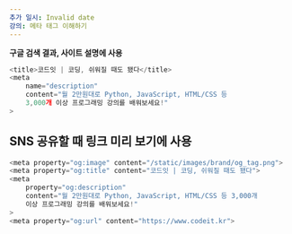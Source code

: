```yaml
---
추가 일시: Invalid date
강의: 메타 태그 이해하기
---
```

**구글 검색 결과, 사이트 설명에 사용**

  

```JavaScript
<title>코드잇 | 코딩, 쉬워질 때도 됐다</title>
<meta
    name="description"
    content="월 2만원대로 Python, JavaScript, HTML/CSS 등 
    3,000개 이상 프로그래밍 강의를 배워보세요!"
>
```

  

## **SNS 공유할 때 링크 미리 보기에 사용**

```JavaScript
<meta property="og:image" content="/static/images/brand/og_tag.png">
<meta property="og:title" content="코드잇 | 코딩, 쉬워질 때도 됐다">
<meta
    property="og:description"
    content="월 2만원대로 Python, JavaScript, HTML/CSS 등 3,000개 
    이상 프로그래밍 강의를 배워보세요!"
>
<meta property="og:url" content="https://www.codeit.kr">
```
